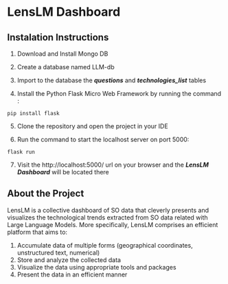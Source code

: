 # LensLM Dashboard
## Instalation Instructions
1. Download and Install Mongo DB

2. Create a database named LLM-db

3. Import to the database the **_questions_** and **_technologies_list_** tables

4. Install the Python Flask Micro Web Framework by running the command :
```
pip install flask
```

5. Clone the repository and open the project in your IDE

6. Run the command to start the localhost server on port 5000:
```
flask run
```
7. Visit the http://localhost:5000/ url on your browser and the **_LensLM Dashboard_**  will be located there



## About the Project
LensLM is a collective dashboard of SO data that cleverly presents and visualizes the technological trends extracted from SO data related with Large Language Models. More specifically, LensLM comprises an efficient platform that aims to:
1. Accumulate data of multiple forms (geographical coordinates, unstructured text, numerical)
2. Store and analyze the collected data
3. Visualize the data using appropriate tools and packages
4. Present the data in an efficient manner

